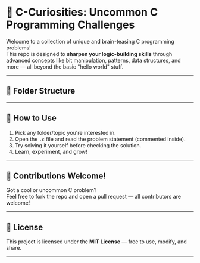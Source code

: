 # 🧠 C-Curiosities: Uncommon C Programming Challenges

Welcome to a collection of unique and brain-teasing C programming problems!  
This repo is designed to **sharpen your logic-building skills** through advanced concepts like bit manipulation, patterns, data structures, and more — all beyond the basic "hello world" stuff.

---

## 📁 Folder Structure


---

## 🚀 How to Use

1. Pick any folder/topic you're interested in.
2. Open the `.c` file and read the problem statement (commented inside).
3. Try solving it yourself before checking the solution.
4. Learn, experiment, and grow!

---

## 🙌 Contributions Welcome!

Got a cool or uncommon C problem?  
Feel free to fork the repo and open a pull request — all contributors are welcome!

---

## 📜 License

This project is licensed under the **MIT License** — free to use, modify, and share.

---

